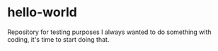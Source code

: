 # hello-world
Repository for testing purposes
I always wanted to do something with coding, it's time to start doing that.
